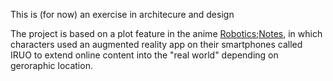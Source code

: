 This is (for now) an exercise in architecure and design

The project is based on a plot feature in the anime [Robotics;Notes](https://en.wikipedia.org/wiki/List_of_Robotics;Notes_episodes), in which characters used an augmented reality app on their smartphones called IRUO to extend online content into the "real world" depending on geroraphic location.
